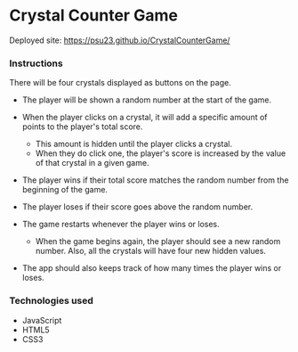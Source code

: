 # Crystal Counter Game

Deployed site: https://psu23.github.io/CrystalCounterGame/

### Instructions ###

There will be four crystals displayed as buttons on the page.

   * The player will be shown a random number at the start of the game.

   * When the player clicks on a crystal, it will add a specific amount of points to the player's total score. 

     * This amount is hidden until the player clicks a crystal.
     * When they do click one, the player's score is increased by the value of that crystal in a given game.

   * The player wins if their total score matches the random number from the beginning of the game.

   * The player loses if their score goes above the random number.

   * The game restarts whenever the player wins or loses.

     * When the game begins again, the player should see a new random number. Also, all the crystals will have four new hidden values. 

   * The app should also keeps track of how many times the player wins or loses.

### Technologies used ###

* JavaScript
* HTML5
* CSS3